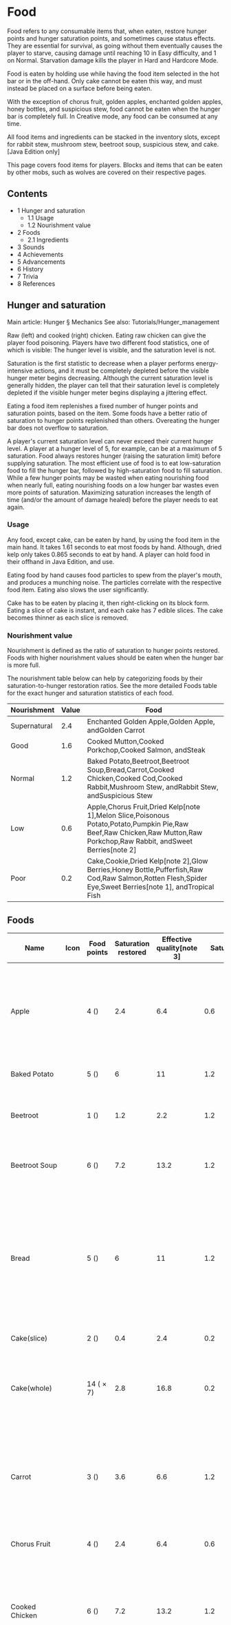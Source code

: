 # Food
Food refers to any consumable items that, when eaten, restore hunger points and hunger saturation points, and sometimes cause status effects. They are essential for survival, as going without them eventually causes the player to starve, causing damage until reaching 10 in Easy difficulty, and 1 on Normal. Starvation damage kills the player in Hard and Hardcore Mode.

Food is eaten by holding use while having the food item selected in the hot bar or in the off-hand. Only cake cannot be eaten this way, and must instead be placed on a surface before being eaten.

With the exception of chorus fruit, golden apples, enchanted golden apples, honey bottles, and suspicious stew, food cannot be eaten when the hunger bar is completely full. In Creative mode, any food can be consumed at any time.

All food items and ingredients can be stacked in the inventory slots, except for rabbit stew, mushroom stew, beetroot soup, suspicious stew, and cake.‌[Java Edition  only]

This page covers food items for players. Blocks and items that can be eaten by other mobs, such as wolves are covered on their respective pages.

## Contents
- 1 Hunger and saturation
	- 1.1 Usage
	- 1.2 Nourishment value
- 2 Foods
	- 2.1 Ingredients
- 3 Sounds
- 4 Achievements
- 5 Advancements
- 6 History
- 7 Trivia
- 8 References

## Hunger and saturation
Main article: Hunger § Mechanics
See also: Tutorials/Hunger_management

Raw (left) and cooked (right) chicken. Eating raw chicken can give the player food poisoning.
Players have two different food statistics, one of which is visible: The hunger level is visible, and the saturation level is not.

Saturation is the first statistic to decrease when a player performs energy-intensive actions, and it must be completely depleted before the visible hunger meter begins decreasing. Although the current saturation level is generally hidden, the player can tell that their saturation level is completely depleted if the visible hunger meter begins displaying a jittering effect.

Eating a food item replenishes a fixed number of hunger points and saturation points, based on the item. Some foods have a better ratio of saturation to hunger points replenished than others. Overeating the hunger bar does not overflow to saturation.

A player's current saturation level can never exceed their current hunger level. A player at a hunger level of 5, for example, can be at a maximum of 5 saturation. Food always restores hunger (raising the saturation limit) before supplying saturation. The most efficient use of food is to eat low-saturation food to fill the hunger bar, followed by high-saturation food to fill saturation. While a few hunger points may be wasted when eating nourishing food when nearly full, eating nourishing foods on a low hunger bar wastes even more points of saturation. Maximizing saturation increases the length of time (and/or the amount of damage healed) before the player needs to eat again.

### Usage
Any food, except cake, can be eaten by hand, by using the food item in the main hand. It takes 1.61 seconds to eat most foods by hand. Although, dried kelp only takes 0.865 seconds to eat by hand. A player can hold food in their offhand in Java Edition, and use.

Eating food by hand causes food particles to spew from the player's mouth, and produces a munching noise. The particles correlate with the respective food item. Eating also slows the user significantly.

Cake has to be eaten by placing it, then right-clicking on its block form. Eating a slice of cake is instant, and each cake has 7 edible slices. The cake becomes thinner as each slice is removed.

### Nourishment value
Nourishment is defined as the ratio of saturation to hunger points restored. Foods with higher nourishment values should be eaten when the hunger bar is more full.

The nourishment table below can help by categorizing foods by their saturation-to-hunger restoration ratios. See the more detailed Foods table for the exact hunger and saturation statistics of each food.

| Nourishment  | Value | Food                                                                                                                                                                    |
|--------------|-------|-------------------------------------------------------------------------------------------------------------------------------------------------------------------------|
| Supernatural | 2.4   | Enchanted Golden Apple,Golden Apple, andGolden Carrot                                                                                                                   |
| Good         | 1.6   | Cooked Mutton,Cooked Porkchop,Cooked Salmon, andSteak                                                                                                                   |
| Normal       | 1.2   | Baked Potato,Beetroot,Beetroot Soup,Bread,Carrot,Cooked Chicken,Cooked Cod,Cooked Rabbit,Mushroom Stew, andRabbit Stew, andSuspicious Stew                              |
| Low          | 0.6   | Apple,Chorus Fruit,Dried Kelp[note 1],Melon Slice,Poisonous Potato,Potato,Pumpkin Pie,Raw Beef,Raw Chicken,Raw Mutton,Raw Porkchop,Raw Rabbit, andSweet Berries[note 2] |
| Poor         | 0.2   | Cake,Cookie,Dried Kelp[note 2],Glow Berries,Honey Bottle,Pufferfish,Raw Cod,Raw Salmon,Rotten Flesh,Spider Eye,Sweet Berries[note 1], andTropical Fish                  |

## Foods
| Name                                      | Icon | Food points | Saturation restored               | Effective quality[note 3]         | Saturation ratio                  | Effect(s)                                                                                                                                                                                                    | Source(s)                                                                                                                                                                                                                                                                                                                            |
|-------------------------------------------|------|-------------|-----------------------------------|-----------------------------------|-----------------------------------|--------------------------------------------------------------------------------------------------------------------------------------------------------------------------------------------------------------|--------------------------------------------------------------------------------------------------------------------------------------------------------------------------------------------------------------------------------------------------------------------------------------------------------------------------------------|
| Apple                                     |      | 4 ()        | 2.4                               | 6.4                               | 0.6                               | None                                                                                                                                                                                                         | Destroyed/despawned oak or dark oak leaves<br/>Stronghold altar and storeroom, village weaponsmith and plains house, igloo and bonus chests<br/>Receive 4 for 1 emerald at apprentice-level trade of farmer villager<br/>                                                                                                            |
| Baked Potato                              |      | 5 ()        | 6                                 | 11                                | 1.2                               | None                                                                                                                                                                                                         | Cookingapotatoin afurnace,smoker, orcampfire                                                                                                                                                                                                                                                                                         |
| Beetroot                                  |      | 1 ()        | 1.2                               | 2.2                               | 1.2                               | None                                                                                                                                                                                                         | Harvesting beetroot crops<br/>Farmer villager who drop beetroot after harvesting beetroot crop<br/>                                                                                                                                                                                                                                  |
| Beetroot Soup                             |      | 6 ()        | 7.2                               | 13.2                              | 1.2                               | None                                                                                                                                                                                                         | Crafting a bowl together with beetroots<br/>village snowy tundra house chest<br/>                                                                                                                                                                                                                                                    |
| Bread                                     |      | 5 ()        | 6                                 | 11                                | 1.2                               | None                                                                                                                                                                                                         | Crafting from wheat<br/>Dungeon, stronghold altar and storeroom, village, mineshaft, woodland mansion and bonus chests<br/>Receive 6 for 1 emerald at novice-level trade of farmer villager<br/>Farmer villager who drop bread after harvesting wheat<br/>Raid gift from farmer villager‌[Java Edition  only]<br/>                   |
| Cake(slice)                               |      | 2 ()        | 0.4                               | 2.4                               | 0.2                               | None                                                                                                                                                                                                         | Consumeone slice ofcake                                                                                                                                                                                                                                                                                                              |
| Cake(whole)                               |      | 14 ( × 7)   | 2.8                               | 16.8                              | 0.2                               | None                                                                                                                                                                                                         | Crafting from wheat, eggs, sugar, and milk<br/>Receive 1 for 1 emerald at expert-level trade of farmer villager<br/>Buried treasure chest‌[Bedrock Edition  only]<br/>                                                                                                                                                               |
| Carrot                                    |      | 3 ()        | 3.6                               | 6.6                               | 1.2                               | None                                                                                                                                                                                                         | Killing zombies<br/>Harvesting carrot crops<br/>pillager outpost and Shipwreck supply chest<br/>bonus chest‌[Bedrock Edition  only]<br/>Farmer villager who drop carrot after harvesting carrot crop<br/>                                                                                                                            |
| Chorus Fruit                              |      | 4 ()        | 2.4                               | 6.4                               | 0.6                               | The player may be teleported randomly, as described atEnderman#Teleportation.                                                                                                                                | Breakingchorus plants. Found inThe End.                                                                                                                                                                                                                                                                                              |
| Cooked Chicken                            |      | 6 ()        | 7.2                               | 13.2                              | 1.2                               | None                                                                                                                                                                                                         | Cooking a raw chicken<br/>Killing chickens with fire<br/>Receive 8 for 1 emerald at novice-level trade from Butcher villager<br/>Raid gift from butcher villager‌[Java Edition  only]<br/>                                                                                                                                           |
| Cooked Cod                                |      | 5 ()        | 6                                 | 11                                | 1.2                               | None                                                                                                                                                                                                         | Cooking a raw cod<br/>Killing cod with fire‌[Java Edition  only]<br/>Killing dolphin with fire<br/>Rare drop from guardians and elder guardians when killed with fire‌[Java Edition  only]<br/>Receive 6 for 1 emerald + 6 raw cod at novice-level trade from fisherman villager<br/>buried treasure chest‌[Java Edition  only]<br/> |
| Cooked Mutton                             |      | 6 ()        | 9.6                               | 15.6                              | 1.6                               | None                                                                                                                                                                                                         | Cooking raw mutton<br/>Killing sheep with fire<br/>Raid gift from butcher villager‌[Java Edition  only]<br/>                                                                                                                                                                                                                         |
| Cooked Porkchop                           |      | 8 ()        | 12.8                              | 20.8                              | 1.6                               | None                                                                                                                                                                                                         | Cooking a raw porkchop<br/>Killing pigs or hoglins with fire<br/>Receive 5 for 1 emerald at apprentice-level trade from butcher villager<br/>Raid gift from butcher villager‌[Java Edition  only]<br/>                                                                                                                               |
| Cooked Rabbit                             |      | 5 ()        | 6                                 | 11                                | 1.2                               | None                                                                                                                                                                                                         | Cooking raw rabbit<br/>Killing rabbits with fire<br/>Raid gift from butcher villager‌[Java Edition  only]<br/>                                                                                                                                                                                                                       |
| Cooked Salmon                             |      | 6 ()        | 9.6                               | 15.6                              | 1.6                               | None                                                                                                                                                                                                         | Cooking a raw salmon<br/>Killing salmon with fire‌[Java Edition  only]<br/>buried treasure chest‌[Java Edition  only]<br/>Receive 6 for 1 emerald + 1 raw salmon at apprentice-level trade from fisherman villager<br/>                                                                                                              |
| Cookie                                    |      | 2 ()        | 0.4                               | 2.4                               | 0.2                               | None                                                                                                                                                                                                         | Crafting from wheat and cocoa beans<br/>Receive 18 for 3 emerald at journeyman-level trade from farmer villager<br/>                                                                                                                                                                                                                 |
| Dried Kelp                                |      | 1 ()        | 0.6‌[JE  only]<br/>0.2‌[BE  only] | 1.6‌[JE  only]<br/>1.2‌[BE  only] | 0.6‌[JE  only]<br/>0.2‌[BE  only] | None                                                                                                                                                                                                         | Smelting kelp in a furnace, smoker, or campfire<br/>Crafting from dried kelp block<br/>Raid gift from farmer villager‌[Java Edition  only]<br/>                                                                                                                                                                                      |
| Enchanted Golden Apple                    |      | 4 ()        | 9.6                               | 13.6                              | 2.4                               | *RegenerationII for 20 seconds‌[Java Edition  only]Regeneration V for 30 seconds‌[Bedrock Edition  only]<br/>Absorption IV for 2 minutes<br/>Resistance for 5 minutes<br/>Fire Resistance for 5 minutes<br/> | Desert pyramid, dungeon, woodland mansion, mineshaft, and ancient city chests. This is the only food item in the game that is not renewable.<br/>                                                                                                                                                                                    |
| Golden Apple                              |      | 4 ()        | 9.6                               | 13.6                              | 2.4                               | *RegenerationII for 5 secondsAbsorption for 2 minutes<br/>                                                                                                                                                   | Crafting from an apple and gold ingots<br/>Desert pyramid, dungeon, mineshaft, stronghold altar, woodland mansion, igloo, and big ocean ruins chests<br/>                                                                                                                                                                            |
| Glow Berries                              |      | 2 ()        | 0.4                               | 2.4                               | 0.2                               | None                                                                                                                                                                                                         | Collected from cave vines<br/>                                                                                                                                                                                                                                                                                                       |
| Golden Carrot                             |      | 6 ()        | 14.4                              | 20.4                              | 2.4                               | None                                                                                                                                                                                                         | Crafting a carrot with gold nuggets<br/>Receive 3 for 3 emerald at master-level trade from farmer villager<br/>                                                                                                                                                                                                                      |
| Honey Bottle                              |      | 6 ()        | 1.2                               | 7.2                               | 0.2                               | ClearsPoison                                                                                                                                                                                                 | Crafting from honey block<br/>Collecting from beehives or bee nests<br/>                                                                                                                                                                                                                                                             |
| Melon Slice                               |      | 2 ()        | 1.2                               | 3.2                               | 0.6                               | None                                                                                                                                                                                                         | Harvesting a melon block<br/>                                                                                                                                                                                                                                                                                                        |
| Mushroom Stew                             |      | 6 ()        | 7.2                               | 13.2                              | 1.2                               | None                                                                                                                                                                                                         | Crafting with a bowl and one of each mushroom<br/>Using a bowl on a mooshroom<br/>                                                                                                                                                                                                                                                   |
| Poisonous Potato                          |      | 2 ()        | 1.2                               | 3.2                               | 0.6                               | Poisonfor 5 seconds (60% chance)                                                                                                                                                                             | Harvesting potato crops<br/>Shipwreck supply chest<br/>                                                                                                                                                                                                                                                                              |
| Potato                                    |      | 1 ()        | 0.6                               | 1.6                               | 0.6                               | None                                                                                                                                                                                                         | Killing zombies<br/>Harvesting potato crops<br/>Farmer villager who drop potato after harvesting potato crop<br/>bonus chest‌[Bedrock Edition  only]<br/>village plains and taiga house, pillager outpost, and shipwreck supply chest<br/>                                                                                           |
| Pufferfish                                |      | 1 ()        | 0.2                               | 1.2                               | 0.2<br/>(−4.8)[note 4]            | *HungerIII for 15 secondsNausea for 15 seconds<br/>Poison II for 60 seconds<br/>                                                                                                                             | Fishing<br/>Killing pufferfish<br/>Rare drop from guardians and elder guardian<br/>                                                                                                                                                                                                                                                  |
| Pumpkin Pie                               |      | 8 ()        | 4.8                               | 12.8                              | 0.6                               | None                                                                                                                                                                                                         | Crafting with a pumpkin, an egg, and sugar<br/>Receive 4 for 1 emerald at apprentice-level trade from farmer villager<br/>village taiga house chest<br/>Raid gift from farmer villager‌[Java Edition  only]<br/>                                                                                                                     |
| Rabbit Stew                               |      | 10 ()       | 12                                | 22                                | 1.2                               | None                                                                                                                                                                                                         | Crafting with a bowl, carrot, baked potato, mushroom, and cooked rabbit<br/>Receive 1 for 1 emerald at novice-level trade from butcher villager<br/>                                                                                                                                                                                 |
| Raw Beef                                  |      | 3 ()        | 1.8                               | 4.8                               | 0.6                               | None                                                                                                                                                                                                         | Killing cows, red mooshrooms, and brown mooshroom<br/>village butcher chest<br/>                                                                                                                                                                                                                                                     |
| Raw Chicken                               |      | 2 ()        | 1.2                               | 3.2                               | 0.6<br/>(-2.075)[note 4]          | Hungerfor 30 seconds (30% chance)                                                                                                                                                                            | Killing chickens<br/>Cat gift<br/>                                                                                                                                                                                                                                                                                                   |
| Raw Cod                                   |      | 2 ()        | 0.4                               | 2.4                               | 0.2                               | None                                                                                                                                                                                                         | Fishing<br/>Killing cod, guardians, elder guardians, dolphins, polar bears<br/>Rare drop from guardians and elder guardians<br/>village fisher barrel<br/>Raid gift from fisherman villager‌[Java Edition  only]<br/>                                                                                                                |
| Raw Mutton                                |      | 2 ()        | 1.2                               | 3.2                               | 0.6                               | None                                                                                                                                                                                                         | Killing sheep<br/>village butcher chest<br/>                                                                                                                                                                                                                                                                                         |
| Raw Porkchop                              |      | 3 ()        | 1.8                               | 4.8                               | 0.6                               | None                                                                                                                                                                                                         | Killing pigs or hoglins<br/>village butcher chest<br/>                                                                                                                                                                                                                                                                               |
| Raw Rabbit                                |      | 3 ()        | 1.8                               | 4.8                               | 0.6                               | None                                                                                                                                                                                                         | Killing rabbits<br/>                                                                                                                                                                                                                                                                                                                 |
| Raw Salmon                                |      | 2 ()        | 0.4                               | 2.4                               | 0.2                               | None                                                                                                                                                                                                         | Fishing<br/>Killing salmon and polar bears<br/>Rare drop from guardians and elder guardians<br/>Raid gift from fisherman villager‌[Java Edition  only]<br/>village fisher barrel‌[Java Edition  only]<br/>bonus chest<br/>                                                                                                           |
| Rotten Flesh                              |      | 4 ()        | 0.8                               | 4.8                               | 0.2<br/>(-1.8)[note 4]            | Hungerfor 30 seconds (80% chance)                                                                                                                                                                            | Killing zombies, zombified piglins, zombie villagers, husks, drowned, and zombie horses<br/>dungeon, igloo, woodland mansion, small ocean ruins, village temple, shipwreck supply, desert, and jungle pyramid chests<br/>Caught as junk from fishing<br/>Cat gift<br/>                                                               |
| Spider Eye                                |      | 2 ()        | 3.2                               | 5.2                               | 1.6<br/>(-2.2)[note 5]            | Poisonfor 5 seconds                                                                                                                                                                                          | Killing spiders and cave spiders<br/>Killing a witch<br/>                                                                                                                                                                                                                                                                            |
| Steak                                     |      | 8 ()        | 12.8                              | 20.8                              | 1.6                               | None                                                                                                                                                                                                         | Cooking raw beef<br/>Killing cows, red mooshrooms, or brown mooshrooms with fire<br/>Raid gift from butcher villager‌[Java Edition  only]<br/>                                                                                                                                                                                       |
| Suspicious Stew                           |      | 6 ()        | 7.2                               | 13.2                              | 1.2                               | The following for 3-11 seconds, depending on the flower used:Regeneration<br/>Jump Boost<br/>Poison<br/>Wither<br/>Weakness<br/>Blindness<br/>Fire Resistance<br/>Saturation<br/>Night Vision<br/>           | Crafting with a bowl, red mushroom, brown mushroom, and any flower<br/>Feed brown mooshroom any flower then using a bowl on brown mooshroom<br/>Receive 1 for 1 emerald at expert-level trade of farmer villager, excluding Fire Resistance and Wither.<br/>                                                                         |
| Suspicious Stew(Together with Saturation) |      | 13 ( × 6.5) | 21.2                              | 34.2                              | 1.6307692307692                   | Effect ofSaturationalready added to total points restored                                                                                                                                                    | Crafting with a bowl, red mushroom, brown mushroom, and Dandelion or Blue Orchid<br/>Feed brown mooshroom a dandelion or blue orchid then using a bowl on brown mooshroom<br/>Receive 1 for 1 emerald at expert-level trade of farmer villager<br/>                                                                                  |
| Sweet Berries                             |      | 2 ()        | 0.4‌[JE  only]<br/>1.2‌[BE  only] | 2.4‌[JE  only]<br/>3.2‌[BE  only] | 0.2‌[JE  only]<br/>0.6‌[BE  only] | None                                                                                                                                                                                                         | Breaking sweet berry bushes<br/>Picking ripe berries from sweet berry bushes (right-click)<br/>Taiga village house chests.‌[Java Edition  only]<br/>                                                                                                                                                                                 |
| Tropical Fish                             |      | 1 ()        | 0.2                               | 1.2                               | 0.2                               | None                                                                                                                                                                                                         | Fishing<br/>Killing tropical fish<br/>Rare drop from guardians and elder guardians<br/>                                                                                                                                                                                                                                              |

1. ↑ a b‌[Java Edition  only]
2. ↑ a b‌[Bedrock Edition  only]
3. ↑Food Points + Saturation, which gives roughly how long the food can last. See hunger for details.  This value is reduced if the player is near the food or saturation cap, as excess points of either type are wasted.
4. ↑ a b cAverage expected food quality if food poisoning isn't cured. Food poisoning lasts 30 seconds from the last food that inflicted it, and drains nearly 2 shanks of hunger over that duration.  The loss comes from saturation before visible hunger.
5. ↑Food quality if poison isn't cured; healing the damage from poison quickly drains the hunger bar.



